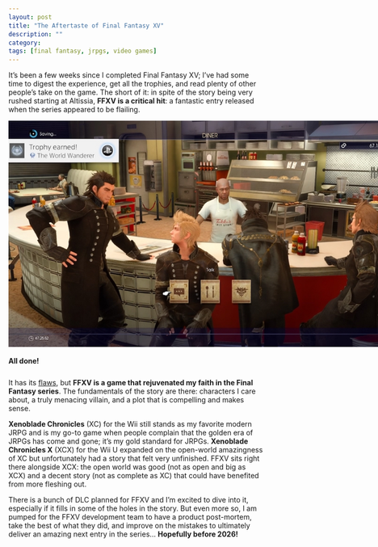 ```yaml
---
layout: post
title: "The Aftertaste of Final Fantasy XV"
description: ""
category: 
tags: [final fantasy, jrpgs, video games]
---
```


It’s been a few weeks since I completed Final Fantasy XV; I’ve had some time to digest the experience, get all the trophies, and read plenty of other people’s take on the game. The short of it: in spite of the story being very rushed starting at Altissia, **FFXV is a critical hit**: a fantastic entry released when the series appeared to be flailing.

<div>
	<img class="rounded-corners" style="max-width: 800px; border: 1px;" src="/assets/images/posts/2017-01-02/platinum.jpg"/>
	<p class="caption-text" style="line-height: 1.5em; margin-bottom: 24px;"><strong>All done!</strong></p>
</div>

It has its [flaws][1], but **FFXV is a game that rejuvenated my faith in the Final Fantasy series**. The fundamentals of the story are there: characters I care about, a truly menacing villain, and a plot that is compelling and makes sense. 

**Xenoblade Chronicles** (XC) for the Wii still stands as my favorite modern JRPG and is my go-to game when people complain that the golden era of JRPGs has come and gone; it’s my gold standard for JRPGs. **Xenoblade Chronicles X** (XCX) for the Wii U expanded on the open-world amazingness of XC but unfortunately had a story that felt very unfinished. FFXV sits right there alongside XCX: the open world was good (not as open and big as XCX) and a decent story (not as complete as XC) that could have benefited from more fleshing out. 

There is a bunch of DLC planned for FFXV and I’m excited to dive into it, especially if it fills in some of the holes in the story. But even more so, I am pumped for the FFXV development team to have a product post-mortem, take the best of what they did, and improve on the mistakes to ultimately deliver an amazing next entry in the series… **Hopefully before 2026!**

[1]: /2016/12/14/finally-final-fantasy-xv/